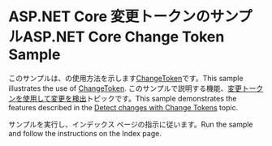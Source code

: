 # <a name="aspnet-core-change-token-sample"></a><span data-ttu-id="358a5-101">ASP.NET Core 変更トークンのサンプル</span><span class="sxs-lookup"><span data-stu-id="358a5-101">ASP.NET Core Change Token Sample</span></span>

<span data-ttu-id="358a5-102">このサンプルは、の使用方法を示します[ChangeToken](https://docs.microsoft.com/dotnet/api/microsoft.extensions.primitives.changetoken)です。</span><span class="sxs-lookup"><span data-stu-id="358a5-102">This sample illustrates the use of [ChangeToken](https://docs.microsoft.com/dotnet/api/microsoft.extensions.primitives.changetoken).</span></span> <span data-ttu-id="358a5-103">このサンプルで説明する機能、[変更トークンを使用して変更を検出](https://docs.microsoft.com/aspnet/core/fundamentals/primitives/change-tokens)トピックです。</span><span class="sxs-lookup"><span data-stu-id="358a5-103">This sample demonstrates the features described in the [Detect changes with Change Tokens](https://docs.microsoft.com/aspnet/core/fundamentals/primitives/change-tokens) topic.</span></span>

<span data-ttu-id="358a5-104">サンプルを実行し、インデックス ページの指示に従います。</span><span class="sxs-lookup"><span data-stu-id="358a5-104">Run the sample and follow the instructions on the Index page.</span></span>
